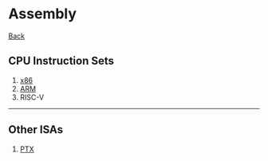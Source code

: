 # Assembly

[Back](../index.md)

## CPU Instruction Sets

1. [x86](./x86.md)
2. [ARM](../arm/arm.md)
3. RISC-V

---

## Other ISAs

1. [PTX](./ptx/ptx.md)



